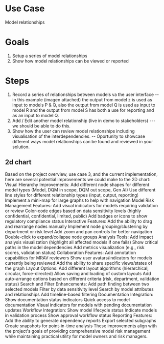 # Use Case

Model relationships

# Goals

1. Setup a series of model relationships
2. Show how model relationships can be viewed or reported

# Steps

1. Record a series of relationships between models va the user interface
   -- in this example (imagen attached) the output from model z is used as input to models P & Q, also the output from model Q is used as input to model R and the output from model S has both a use for reporting and as an input to model Q.
2. Add / Edit another model relationship (live in demo to stakeholders) --- we should be able to do this.
3. Show how the user can review model relationships including visualisation of the interdependencies.
   -- Oportunity to showcase different ways model relationships can be found and reviewed in your solution.

## 2d chart

Based on the project overview, use case 3, and the current implementation, here are several potential improvements we could make to the 2D chart:
Visual Hierarchy Improvements:
Add different node shapes for different model types (Model, DQM in scope, DQM out scope, Gen AI)
Use different line styles for different relationship types (input, output, reporting)
Implement a mini-map for large graphs to help with navigation
Model Risk Management Features:
Add visual indicators for models requiring validation or review
Color-code edges based on data sensitivity levels (highly confidential, confidential, limited, public)
Add badges or icons to show regulatory compliance status
Interactive Features:
Add the ability to drag and rearrange nodes manually
Implement node grouping/clustering by department or risk level
Add zoom and pan controls for better navigation
Double-click to expand/collapse node groups
Analysis Tools:
Add impact analysis visualization (highlight all affected models if one fails)
Show critical paths in the model dependencies
Add metrics visualization (e.g., risk scores, validation status)
Collaboration Features:
Add annotation capabilities for MRAV reviewers
Show user avatars/indicators for models currently being reviewed
Add the ability to share specific views/states of the graph
Layout Options:
Add different layout algorithms (hierarchical, circular, force-directed)
Allow saving and loading of custom layouts
Add auto-arrange options based on different criteria (risk, department, validation status)
Search and Filter Enhancements:
Add path finding between two selected models
Filter by data sensitivity level
Search by model attributes and relationships
Add timeline-based filtering
Documentation Integration:
Show documentation status indicators
Quick access to model documentation
Visual indicators for models with pending documentation updates
Workflow Integration:
Show model lifecycle status
Indicate models in validation process
Show approval workflow status
Reporting Features:
Add the ability to generate dependency reports
Export selected subgraphs
Create snapshots for point-in-time analysis
These improvements align with the project's goals of providing comprehensive model risk management while maintaining practical utility for model owners and risk managers.
